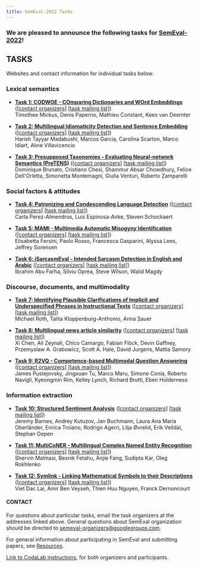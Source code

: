 ```yaml
---
title: SemEval-2022 Tasks
---
```


### We are pleased to announce the following tasks for [SemEval-2022](https://semeval.github.io/SemEval2022)!



## TASKS
Websites and contact information for individual tasks below.


### Lexical semantics

- **[Task 1: CODWOE - COmparing Dictionaries and WOrd Embeddings](https://competitions.codalab.org/competitions/34022)** ([[contact organizers]](mailto:tmickus@atilf.fr)  [[task mailing list]](mailto:semeval2022-dictionaries-and-word-embeddings@googlegroups.com)) <br>
Timothee Mickus, Denis Paperno, Mathieu Constant, Kees van Deemter

- **[Task 2: Multilingual Idiomaticity Detection and Sentence Embedding](https://sites.google.com/view/semeval2022task2-idiomaticity)** ([[contact organizers]](mailto:semeval-2022-task-2-mwe-organisers-group@sheffield.ac.uk)  [[task mailing list]](mailto:semeval-2022-task-2-mwe@googlegroups.com)) <br>
Harish Tayyar Madabushi, Marcos Garcia, Carolina Scarton, Marco Idiart, Aline Villavicencio

- **[Task 3: Presupposed Taxonomies - Evaluating Neural-network Semantics (PreTENS)](https://sites.google.com/view/semeval2022-pretens/)** ([[contact organizers]](mailto:semeval2022-task3-organizers@googlegroups.com)  [[task mailing list]](mailto:semeval2022-task3@googlegroups.com)) <br>
Dominique Brunato, Cristiano Chesi, Shammur Absar Chowdhury, Felice Dell'Orletta, Simonetta Montemagni, Giulia Venturi, Roberto Zamparelli


### Social factors & attitudes

- **[Task 4: Patronizing and Condescending Language Detection](https://sites.google.com/view/pcl-detection-semeval2022/)** ([[contact organizers]](mailto:semeval2022.task4.pcldetection@gmail.com)  [[task mailing list]](mailto:pcl-detection-task4-semeval2022@googlegroups.com)) <br>
Carla Perez-Almendros, Luis Espinosa-Anke, Steven Schockaert

- **[Task 5: MAMI - Multimedia Automatic Misogyny Identification](https://competitions.codalab.org/competitions/34175)** ([[contact organizers]](mailto:semeval2022-mami-organizers@googlegroups.com)  [[task mailing list]](mailto:semeval2022-mami@googlegroups.com)) <br>
Elisabetta Fersini, Paolo Rosso, Francesca Gasparini, Alyssa Lees, Jeffrey Sorensen

- **[Task 6: iSarcasmEval - Intended Sarcasm Detection in English and Arabic](https://sites.google.com/view/semeval2022-isarcasmeval)** ([[contact organizers]](mailto:semeval2022-isarcasmeval-organizers@googlegroups.com)  [[task mailing list]](mailto:semeval2022-isarcasmeval@googlegroups.com)) <br>
Ibrahim Abu Farha, Silviu Oprea, Steve Wilson, Walid Magdy

### Discourse, documents, and multimodality

- **[Task 7: Identifying Plausible Clarifications of Implicit and Underspecified Phrases in Instructional Texts](https://clarificationtask.github.io/)** ([[contact organizers]](mailto:semeval2022-task7-organizers@googlegroups.com)  [[task mailing list]](mailto:semeval2022-task7@googlegroups.com)) <br>
Michael Roth, Talita Kloppenburg-Anthonio, Anna Sauer

- **[Task 8: Multilingual news article similarity](http://euagendas.org/semeval2022)** ([[contact organizers]](mailto:semeval-2022-task-8-organizers@euagendas.org)  [[task mailing list]](mailto:semeval-2022-task-8-multilingual-news@googlegroups.com)) <br>
Xi Chen, Ali Zeynali, Chico Camargo, Fabian Flöck, Devin Gaffney, Przemyslaw A. Grabowicz, Scott A. Hale, David Jurgens, Mattia Samory

- **[Task 9: R2VQ - Competence-based Multimodal Question Answering](https://competitions.codalab.org/competitions/34056)** ([[contact organizers]](mailto:semeval-2022-task9-organizers@googlegroups.com)  [[task mailing list]](mailto:semeval-2022-task9@googlegroups.com)) <br>
James Pustejovsky, Jingxuan Tu, Marco Maru, Simone Conia, Roberto Navigli, Kyeongmin Rim, Kelley Lynch, Richard Brutti, Eben Holderness

### Information extraction

- **[Task 10: Structured Sentiment Analysis](https://competitions.codalab.org/competitions/33556)** ([[contact organizers]](mailto:jeremycb@ifi.uio.no)  [[task mailing list]](mailto:structured-sent-participants@googlegroups.com)) <br>
Jeremy Barnes, Andrey Kutuzov, Jan Buchmann, Laura Ana Maria Oberländer, Enrica Troiano, Rodrigo Agerri, Lilja Øvrelid, Erik Velldal, Stephan Oepen

- **[Task 11: MultiCoNER - Multilingual Complex Named Entity Recognition](https://multiconer.github.io/)** ([[contact organizers]](mailto:multiconer-semeval-organizers@googlegroups.com)  [[task mailing list]](mailto:multiconer-semeval@googlegroups.com)) <br>
Shervin Malmasi, Besnik Fetahu, Anjie Fang, Sudipta Kar, Oleg Rokhlenko

- **[Task 12: Symlink - Linking Mathematical Symbols to their Descriptions](https://competitions.codalab.org/competitions/34011)** ([[contact organizers]](mailto:semeval.2022.task.12.symlink@gmail.com)  [[task mailing list]](mailto:semeval-2022-task-12-symlink@googlegroups.com)) <br>
Viet Dac Lai, Amir Ben Veyseh, Thien Huu Nguyen, Franck Dernoncourt


#### CONTACT
For questions about particular tasks, email the task organizers at the addresses linked above. General questions about SemEval organization should be directed to <semeval-organizers@googlegroups.com>.

For general information about participating in SemEval and submitting papers, see [Resources](index.html#resources).

[Link to CodaLab instructions](https://semeval.github.io/SemEval2022/codaLab), for both organizers and participants.


